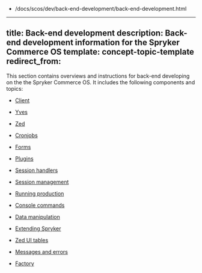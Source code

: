   - /docs/scos/dev/back-end-development/back-end-development.html
---
title: Back-end development
description: Back-end development information for the Spryker Commerce OS
template: concept-topic-template
redirect_from:
---

This section contains overviews and instructions for back-end developing on the the Spryker Commerce OS. It includes the following components and topics:

* [Client](/docs/scos/dev/back-end-development/client/client.html)

* [Yves](/docs/scos/dev/back-end-development/yves/yves.html)

* [Zed](/docs/scos/dev/back-end-development/zed/zed.html)

* [Cronjobs](/docs/scos/dev/back-end-development/cronjobs/cronjobs.html)

* [Forms](/docs/scos/dev/back-end-development/forms/forms.html)

* [Plugins](/docs/scos/dev/back-end-development/plugins/plugins.html)

* [Session handlers](/docs/scos/dev/back-end-development/session-handlers.html)

* [Session management](/docs/scos/dev/back-end-development/session-management.html)

* [Running production](/docs/scos/dev/back-end-development/running-production.html)

* [Console commands](/docs/scos/dev/back-end-development/console-commands/console-commands.html)

* [Data manipulation](/docs/scos/dev/back-end-development/data-manipulation/run-and-revert-a-database-migration.html)

* [Extending Spryker](/docs/scos/dev/back-end-development/extend-spryker/development-strategies.html)

* [Zed UI tables](/docs/scos/dev/back-end-development/zed-ui-tables/zed-ui-tables.html)

* [Messages and errors](/docs/scos/dev/back-end-development/messages-and-errors/messages-and-errors.html)

* [Factory](/docs/scos/dev/back-end-development/factory/factory.html)
